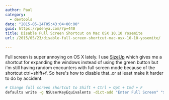 ```yaml
---
author: Paul
category:
  - devtools
date: "2015-05-24T05:43:04+00:00"
guid: https://pdenya.com/?p=440
title: Disable Full Screen Shortcut on Mac OSX 10.10 Yosemite
url: /2015/05/23/disable-full-screen-shortcut-mac-osx-10-10-yosemite/

---
```

Full screen is super annoying on OS X lately. I use [SizeUp](http://www.irradiatedsoftware.com/sizeup/) which gives me a shortcut for expanding the windows instead of using the green button but i'm still having random encounters with full screen mode because of the shortcut ctrl+shift+f. So here's how to disable that..or at least make it harder to do by accident:

```bash
# Change full screen shortcut to Shift + Ctrl + Opt + Cmd + F
defaults write -g NSUserKeyEquivalents -dict-add "Enter Full Screen" "$~^@F"
```
